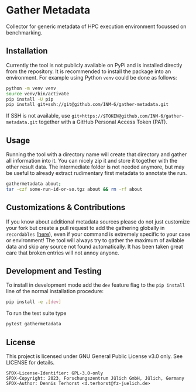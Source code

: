 
# Gather Metadata

Collector for generic metadata of HPC execution environment focussed on
benchmarking.


## Installation

Currently the tool is not publicly available on PyPi and is installed directly
from the repository. It is recommended to install the package into an
environment. For example using Python `venv` could be done as follows:

```bash
python -m venv venv
source venv/bin/activate
pip install -U pip
pip install git+ssh://git@github.com/INM-6/gather-metadata.git
```

If SSH is not available, use
`git+https://$TOKEN@github.com/INM-6/gather-metadata.git` together with a
GitHub Personal Access Token (PAT).


## Usage

Running the tool with a directory name will create that directory and gather
all information into it. You can nicely zip it and store it together with the
other result data. The intermediate folder is not needed anymore, but may be
useful to already extract rudimentary first metadata to annotate the run.


```bash
gathermetadata about;
tar -czf some-run-id-or-so.tgz about && rm -rf about
```

## Customizations & Contributions

If you know about additional metadata sources please do not just customize your
fork but create a pull request to add the gathering globally in `recordables`
([here](https://github.com/INM-6/gather-metadata/blob/main/gathermetadata/__main__.py#L51)),
even if your command is extremely specific to your case or environment! The
tool will always try to gather the maximum of avilable data and skip any source
not found automatically. It has been taken great care that broken entries will
not annoy anyone.


## Development and Testing

To install in development mode add the `dev` feature flag to the `pip install`
line of the normal installation procedure:

```bash
pip install -e .[dev]
```

To run the test suite type

```bash
pytest gathermetadata
```

## License

This project is licensed under GNU General Public License v3.0 only.
See LICENSE for details.

```
SPDX-License-Identifier: GPL-3.0-only
SPDX-Copyright: 2023, Forschungszentrum Jülich GmbH, Jülich, Germany
SPDX-Author: Dennis Terhorst <d.terhorst@fz-juelich.de>
```

